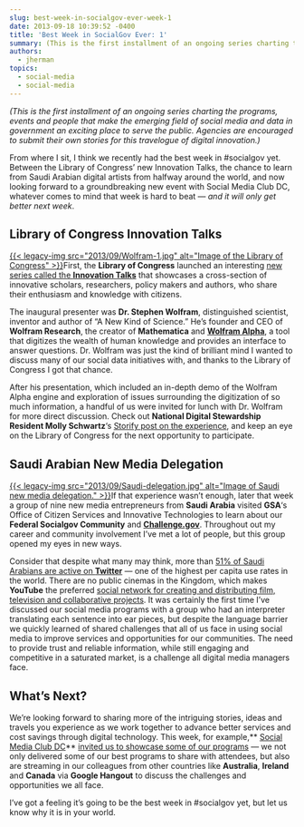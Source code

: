 ```yaml
---
slug: best-week-in-socialgov-ever-week-1
date: 2013-09-18 10:39:52 -0400
title: 'Best Week in SocialGov Ever: 1'
summary: (This is the first installment of an ongoing series charting the programs, events and people that make the emerging field of social media and data in government an exciting place to serve the public. Agencies are encouraged to submit their own stories for this travelogue of digital innovation.) From where I sit, I think we
authors:
  - jherman
topics:
  - social-media
  - social-media
---
```


_(This is the first installment of an ongoing series charting the programs, events and people that make the emerging field of social media and data in government an exciting place to serve the public. Agencies are encouraged to submit their own stories for this travelogue of digital innovation.)_

From where I sit, I think we recently had the best week in #socialgov yet. Between the Library of Congress&#8217; new Innovation Talks, the chance to learn from Saudi Arabian digital artists from halfway around the world, and now looking forward to a groundbreaking new event with Social Media Club DC, whatever comes to mind that week is hard to beat &#8212; _and it will only get better next week_.

## **Library of Congress Innovation Talks**

[{{< legacy-img src="2013/09/Wolfram-1.jpg" alt="Image of the Library of Congress" >}}](https://s3.amazonaws.com/digitalgov/_legacy-img/2013/09/Wolfram-1.jpg)First, the **Library of Congress** launched an interesting [new series called the **Innovation Talks**](http://www.gov.gov/today/pr/2013/13-154.html) that showcases a cross-section of innovative scholars, researchers, policy makers and authors, who share their enthusiasm and knowledge with citizens.
  
The inaugural presenter was **Dr. Stephen Wolfram**, distinguished scientist, inventor and author of &#8220;A New Kind of Science.&#8221; He&#8217;s founder and CEO of **Wolfram Research**, the creator of **Mathematica** and **[Wolfram Alpha](http://www.wolframalpha.com/)**, a tool that digitizes the wealth of human knowledge and provides an interface to answer questions.  Dr. Wolfram was just the kind of brilliant mind I wanted to discuss many of our social data initiatives with, and thanks to the Library of Congress I got that chance.

After his presentation, which included an in-depth demo of the Wolfram Alpha engine and exploration of issues surrounding the digitization of so much information, a handful of us were invited for lunch with Dr. Wolfram for more direct discussion. Check out **National Digital Stewardship Resident Molly Schwartz**&#8216;s [Storify post on the experience](http://storify.com/mollyfication/library-of-congress-fedlink-innovation-talk-with-s), and keep an eye on the Library of Congress for the next opportunity to participate.

## **Saudi Arabian New Media Delegation**

[{{< legacy-img src="2013/09/Saudi-delegation.jpg" alt="Image of Saudi new media delegation." >}}](https://s3.amazonaws.com/digitalgov/_legacy-img/2013/09/Saudi-delegation.jpg)If that experience wasn&#8217;t enough, later that week a group of nine new media entrepreneurs from **Saudi Arabia** visited **GSA**&#8216;s Office of Citizen Services and Innovative Technologies to learn about our **Federal Socialgov Community** and **[Challenge.gov](http://challenge.gov/)**. Throughout out my career and community involvement I&#8217;ve met a lot of people, but this group opened my eyes in new ways.

Consider that despite what many may think, more than [51% of Saudi Arabians are active on **Twitter**](https://www.globalwebindex.net/twitter-usage-is-booming-in-saudi-arabia/) &#8212; one of the highest per capita use rates in the world. There are no public cinemas in the Kingdom, which makes **YouTube** the preferred [social network for creating and distributing film, television and collaborative projects](http://www.cbc.ca/news/world/nahlah-ayed-why-saudi-arabia-is-the-world-s-top-youtube-nation-1.1359187). It was certainly the first time I&#8217;ve discussed our social media programs with a group who had an interpreter translating each sentence into ear pieces, but despite the language barrier we quickly learned of shared challenges that all of us face in using social media to improve services and opportunities for our communities. The need to provide trust and reliable information, while still engaging and competitive in a saturated market, is a challenge all digital media managers face.

## **What&#8217;s Next?**

We&#8217;re looking forward to sharing more of the intriguing stories, ideas and travels you experience as we work together to advance better services and cost savings through digital technology. This week, for example,** [Social Media Club DC](http://www.socialmediaclubdc.org/)** [invited us to showcase some of our programs](https://www.eventbrite.com/event/8107964139) &#8212; we not only delivered some of our best programs to share with attendees, but also are streaming in our colleagues from other countries like **Australia**, **Ireland** and **Canada** via **Google Hangout** to discuss the challenges and opportunities we all face.

I&#8217;ve got a feeling it’s going to be the best week in #socialgov yet, but let us know why it is in your world.